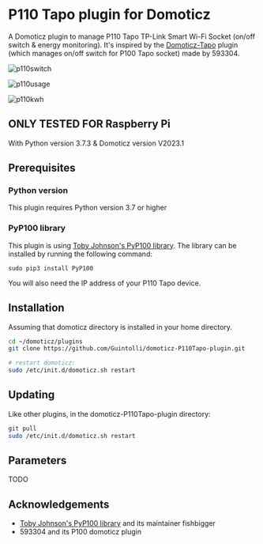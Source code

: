 # P110 Tapo plugin for Domoticz

A Domoticz plugin to manage P110 Tapo TP-Link Smart Wi-Fi Socket (on/off switch & energy monitoring).
It's inspired by the [Domoticz-Tapo](https://github.com/593304/Domoticz-Tapo) plugin (which manages on/off switch for P100 Tapo socket) made by 593304.

![p110switch](https://user-images.githubusercontent.com/86910832/232882924-8dfcb660-23e5-4db3-9205-2ece749267f3.JPG)

![p110usage](https://user-images.githubusercontent.com/86910832/232883466-acde5ee0-f218-4d8b-85a9-2c26620b325e.JPG)

![p110kwh](https://user-images.githubusercontent.com/86910832/232883490-02403864-8761-4f36-abba-eec85aebbd56.JPG)


## ONLY TESTED FOR Raspberry Pi

With Python version 3.7.3 & Domoticz version V2023.1

## Prerequisites

### Python version
This plugin requires Python version 3.7 or higher

### PyP100 library
This plugin is using [Toby Johnson's PyP100 library](https://pypi.org/project/PyP100/). 
The library can be installed by running the following command: 
```
sudo pip3 install PyP100
```
You will also need the IP address of your P110 Tapo device.

## Installation
Assuming that domoticz directory is installed in your home directory.
```bash
cd ~/domoticz/plugins
git clone https://github.com/Guintolli/domoticz-P110Tapo-plugin.git

# restart domoticz:
sudo /etc/init.d/domoticz.sh restart
```
## Updating

Like other plugins, in the domoticz-P110Tapo-plugin directory:
```bash
git pull
sudo /etc/init.d/domoticz.sh restart
```

## Parameters

TODO

## Acknowledgements

* [Toby Johnson's PyP100 library](https://pypi.org/project/PyP100/) and its maintainer fishbigger
* 593304 and its P100 domoticz plugin
